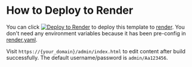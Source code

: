 # How to Deploy to Render
You can click [![Deploy to Render](https://render.com/images/deploy-to-render-button.svg)](https://render.com/deploy?repo=https%3A%2F%2Fgithub.com%2FIKKEM-Lin%2Ftina-self-hosted-template) to deploy this template to [render](https://render.com/). You don't need any environment variables because it has been pre-config in [render.yaml](https://github.com/IKKEM-Lin/tina-self-hosted-template/blob/main/render.yaml). 

Visit `https://{your_domain}/admin/index.html` to edit content after build successfully. The default username/password is `admin/Aa123456`.